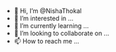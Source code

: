 - 👋 Hi, I’m @NishaThokal
- 👀 I’m interested in ...
- 🌱 I’m currently learning ...
- 💞️ I’m looking to collaborate on ...
- 📫 How to reach me ...

<!---
NishaThokal/NishaThokal is a ✨ special ✨ repository because its `README.md` (this file) appears on your GitHub profile.
You can click the Preview link to take a look at your changes.
--->
